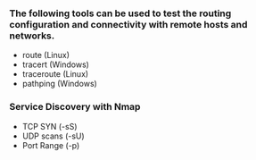 ### The following tools can be used to test the routing configuration and connectivity with remote hosts and networks.

 - route (Linux)
 - tracert (Windows)
 - traceroute (Linux)
 - pathping (Windows)

### Service Discovery with Nmap

 - TCP SYN (-sS)
 - UDP scans (-sU)
 - Port Range (-p)
